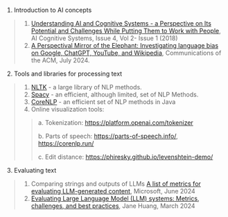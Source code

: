 1. Introduction to AI concepts
> 1. [Understanding AI and Cognitive Systems - a Perspective on Its Potential and Challenges While Putting Them to Work with People](https://journal.accsindia.org/show.article.php?id=81), AI Cognitive Systems, Issue 4, Vol 2- Issue 1 (2018)
> 2. [A Perspectival Mirror of the Elephant: Investigating language bias on Google, ChatGPT, YouTube, and Wikipedia](https://cacm.acm.org/practice/a-perspectival-mirror-of-the-elephant/), Communications of the ACM, July 2024.

2. Tools and libraries for processing text
> 1. [NLTK](https://www.nltk.org/) -  a large library of NLP methods.
> 2. [Spacy](https://spacy.io/) - an efficient, although limited, set of NLP Methods.
> 3. [CoreNLP](https://stanfordnlp.github.io/CoreNLP/) - an efficient set of NLP methods in Java
> 4. Online visualization tools:
> > a. Tokenization: https://platform.openai.com/tokenizer
> > 
> > b. Parts of speech: https://parts-of-speech.info/, https://corenlp.run/
> > 
> > c. Edit distance: https://phiresky.github.io/levenshtein-demo/
 
3. Evaluating text 
> 1. Comparing strings and outputs of LLMs [A list of metrics for evaluating LLM-generated content](https://learn.microsoft.com/en-us/ai/playbook/technology-guidance/generative-ai/working-with-llms/evaluation/list-of-eval-metrics), 
Microsoft, June 2024
> 2. [Evaluating Large Language Model (LLM) systems: Metrics, challenges, and best practices](https://medium.com/data-science-at-microsoft/evaluating-llm-systems-metrics-challenges-and-best-practices-664ac25be7e5), Jane Huang, March 2024
